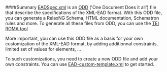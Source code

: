 ####Summary
[EADSpec.xml](https://github.com/ParthenosWP4/standardsLibrary/tree/master/archivalDescription/EAD/odd/EADSpec.xml) is an [ODD](http://www.tei-c.org/Guidelines/Customization/odds.xml) ('One Document Does it all') file that describe the specifications of the XML-EAD format. With this ODD file, you can generate a RelaxNG Schema, HTML documentation, Schematron rules and more.
To generate all these files from ODD, you can use the [TEI ROMA tool](http://www.tei-c.org/Roma/)

More important, you can use this ODD file as a basis for your own customization of the XML-EAD format, by adding additionnal constraints, limited set of values for elements, ...

To such customizations, you need to create a new ODD file and add your own constraints. You can use [EAD-custom-template.xml](https://github.com/ParthenosWP4/standardsLibrary/tree/master/archivalDescription/EAD/odd/EAD-custom-template.xml) to get started.